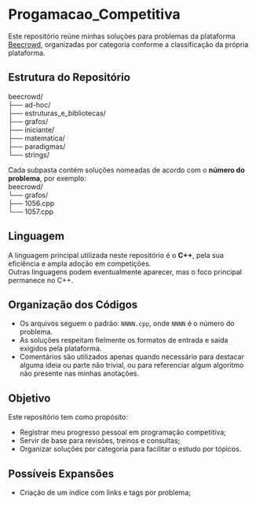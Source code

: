 # Progamacao_Competitiva

Este repositório reúne minhas soluções para problemas da plataforma [Beecrowd](https://www.beecrowd.com.br/), organizadas por categoria conforme a classificação da própria plataforma.

## Estrutura do Repositório
beecrowd/ </br>
├── ad-hoc/ </br>
├── estruturas_e_bibliotecas/ </br>
├── grafos/ </br>
├── iniciante/ </br>
├── matematica/ </br>
├── paradigmas/ </br>
└── strings/ </br>

Cada subpasta contém soluções nomeadas de acordo com o **número do problema**, por exemplo: </br>
beecrowd/ </br>
└── grafos/ </br>
├── 1056.cpp </br>
└── 1057.cpp </br>

## Linguagem

A linguagem principal utilizada neste repositório é o **C++**, pela sua eficiência e ampla adoção em competições.  
Outras linguagens podem eventualmente aparecer, mas o foco principal permanece no C++.

## Organização dos Códigos

- Os arquivos seguem o padrão: `NNNN.cpp`, onde `NNNN` é o número do problema.
- As soluções respeitam fielmente os formatos de entrada e saída exigidos pela plataforma.
- Comentários são utilizados apenas quando necessário para destacar alguma ideia ou parte não trivial, ou para referenciar algum algoritmo não presente nas minhas anotações.

## Objetivo

Este repositório tem como propósito:

- Registrar meu progresso pessoal em programação competitiva;
- Servir de base para revisões, treinos e consultas;
- Organizar soluções por categoria para facilitar o estudo por tópicos.

## Possíveis Expansões
- Criação de um índice com links e tags por problema;
